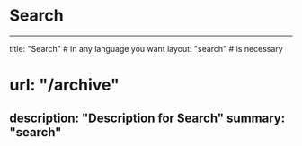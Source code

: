 # Search

---
title: "Search" # in any language you want
layout: "search" # is necessary
# url: "/archive"
description: "Description for Search"
summary: "search"
---
